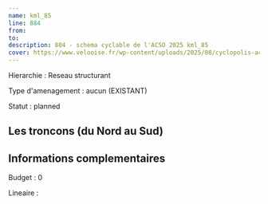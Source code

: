 ```yaml
---
name: kml_85 
line: 884
from: 
to:  
description: 884 - schema cyclable de l'ACSO 2025 kml_85 
cover: https://www.velooise.fr/wp-content/uploads/2025/08/cyclopolis-acso-884.jpg
---
```

Hierarchie : Reseau structurant

Type d'amenagement : aucun (EXISTANT)

Statut : planned

## Les troncons (du Nord au Sud)

## Informations complementaires

Budget  : 0 

Lineaire :

